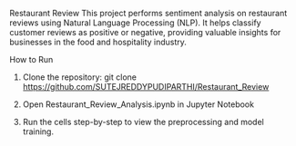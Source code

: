 Restaurant Review
This project performs sentiment analysis on restaurant reviews using Natural Language Processing (NLP). It helps classify customer reviews as positive or negative, providing valuable insights for businesses in the food and hospitality industry.

How to Run
1. Clone the repository:
git clone https://github.com/SUTEJREDDYPUDIPARTHI/Restaurant_Review

2. Open Restaurant_Review_Analysis.ipynb in Jupyter Notebook

3. Run the cells step-by-step to view the preprocessing and model training.
